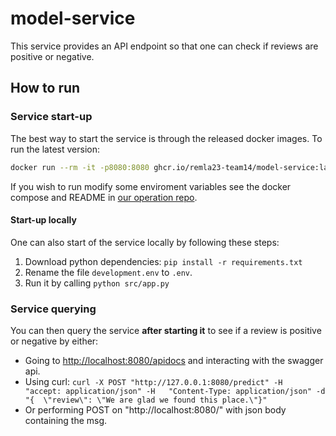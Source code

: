 # model-service
This service provides an API endpoint so that one can check 
if reviews are positive or negative.

## How to run

### Service start-up
The best way to start the service is through the released docker images.
To run the latest version:
```sh
docker run --rm -it -p8080:8080 ghcr.io/remla23-team14/model-service:latest
```

If you wish to run modify some enviroment variables see the docker compose and README
in [our operation repo](https://github.com/remla23-team14/operation).

#### Start-up locally
One can also start of the service locally by following these steps:
1. Download python dependencies: `pip install -r requirements.txt`
2. Rename the file `development.env` to `.env`.
3. Run it by calling `python src/app.py`

### Service querying 
You can then query the service **after starting it** to see if a review is positive or negative by either:
* Going to [http://localhost:8080/apidocs](http://localhost:8080/apidocs) and interacting with the swagger api.
* Using curl: `curl -X POST "http://127.0.0.1:8080/predict" -H  "accept: application/json" -H  
  "Content-Type: application/json" -d "{  \"review\": \"We are glad we found this place.\"}"`
* Or performing POST on "http://localhost:8080/" with json body containing the msg.
